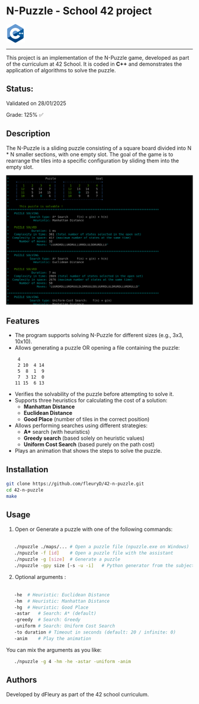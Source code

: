 # N-Puzzle - School 42 project

<img src="https://raw.githubusercontent.com/devicons/devicon/master/icons/cplusplus/cplusplus-original.svg" alt="cplusplus" width="50" height="50"/>

---

This project is an implementation of the N-Puzzle game, developed as part of the curriculum at 42 School. It is coded in **C++** and demonstrates the application of algorithms to solve the puzzle.

## Status:

Validated on 28/01/2025

Grade: 125% ✅

## Description

The N-Puzzle is a sliding puzzle consisting of a square board divided into N \* N smaller sections, with one empty slot. The goal of the game is to rearrange the tiles into a specific configuration by sliding them into the empty slot.

![Screenshot](./assets/screenshot-01.png)

## Features

- The program supports solving N-Puzzle for different sizes (e.g., 3x3, 10x10).
- Allows generating a puzzle OR opening a file containing the puzzle:
  ```
   4
   2 10  4 14
   5  8  1  9
   7  3 12  0
  11 15  6 13
  ```
- Verifies the solvability of the puzzle before attempting to solve it.
- Supports three heuristics for calculating the cost of a solution:
  - **Manhattan Distance**
  - **Euclidean Distance**
  - **Good Place** (number of tiles in the correct position)
- Allows performing searches using different strategies:
  - **A\*** search (with heuristics)
  - **Greedy search** (based solely on heuristic values)
  - **Uniform Cost Search** (based purely on the path cost)
- Plays an animation that shows the steps to solve the puzzle.

## Installation

```bash
git clone https://github.com/fleuryD/42-n-puzzle.git
cd 42-n-puzzle
make
```

## Usage

1. Open or Generate a puzzle with one of the following commands:

```bash

   ./npuzzle ./maps/...	# Open a puzzle file (npuzzle.exe on Windows)
   ./npuzzle -f [id]	# Open a puzzle file with the assistant
   ./npuzzle -g [size]	# Generate a puzzle
   ./npuzzle -gpy size [-s -u -i]	# Python generator from the subject

```

2. Optional arguments :

```bash

   -he	# Heuristic: Euclidean Distance
   -hm	# Heuristic: Manhattan Distance
   -hg	# Heuristic: Good Place
   -astar	# Search: A* (default)
   -greedy	# Search: Greedy
   -uniform	# Search: Uniform Cost Search
   -to duration	# Timeout in seconds (default: 20 / infinite: 0)
   -anim	# Play the animation
```

You can mix the arguments as you like:

```bash
   ./npuzzle -g 4 -hm -he -astar -uniform -anim
```

## Authors

Developed by dFleury as part of the 42 school curriculum.

